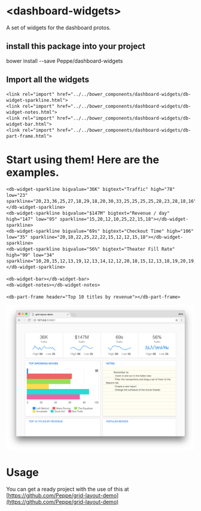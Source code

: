 # \<dashboard-widgets\>

A set of widgets for the dashboard protos.

## install this package into your project
bower install --save Peppe/dashboard-widgets

## Import all the widgets
```
<link rel="import" href="../../bower_components/dashboard-widgets/db-widget-sparkline.html">
<link rel="import" href="../../bower_components/dashboard-widgets/db-widget-notes.html">
<link rel="import" href="../../bower_components/dashboard-widgets/db-widget-bar.html">
<link rel="import" href="../../bower_components/dashboard-widgets/db-part-frame.html">
```

# Start using them! Here are the examples.
```
<db-widget-sparkline bigvalue="36K" bigtext="Traffic" high="78" low="23" sparkline="20,23,36,25,27,18,29,18,20,30,33,25,25,25,25,28,23,28,18,16"></db-widget-sparkline>
<db-widget-sparkline bigvalue="$147M" bigtext="Revenue / day" high="147" low="95" sparkline="15,20,12,10,25,22,15,18"></db-widget-sparkline>
<db-widget-sparkline bigvalue="69s" bigtext="Checkout Time" high="106" low="35" sparkline="20,10,22,25,22,22,15,12,12,15,18"></db-widget-sparkline>
<db-widget-sparkline bigvalue="56%" bigtext="Theater Fill Rate" high="99" low="34" sparkline="10,20,15,12,13,19,12,13,14,12,12,20,18,15,12,13,18,19,20,19,12,12,18,14,18,12,15,18,17,12,14,19,12,14,15,19,20,13,18,17,12,19,13,15,12,18"></db-widget-sparkline>

<db-widget-bar></db-widget-bar>
<db-widget-notes></db-widget-notes>

<db-part-frame header="Top 10 titles by revenue"></db-part-frame>
```
![Screenshot](screenshot.png)

# Usage
You can get a ready project with the use of this at [https://github.com/Peppe/grid-layout-demo](https://github.com/Peppe/grid-layout-demo)
